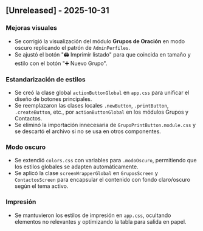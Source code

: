 ## [Unreleased] - 2025-10-31

### Mejoras visuales
- Se corrigió la visualización del módulo **Grupos de Oración** en modo oscuro replicando el patrón de `AdminPerfiles`.
- Se ajustó el botón "🖨️ Imprimir listado" para que coincida en tamaño y estilo con el botón "➕ Nuevo Grupo".

### Estandarización de estilos
- Se creó la clase global `actionButtonGlobal` en `app.css` para unificar el diseño de botones principales.
- Se reemplazaron las clases locales `.newButton`, `.printButton`, `.createButton`, etc., por `actionButtonGlobal` en los módulos Grupos y Contactos.
- Se eliminó la importación innecesaria de `GrupoPrintButton.module.css` y se descartó el archivo si no se usa en otros componentes.

### Modo oscuro
- Se extendió `colors.css` con variables para `.modoOscuro`, permitiendo que los estilos globales se adapten automáticamente.
- Se aplicó la clase `screenWrapperGlobal` en `GruposScreen` y `ContactosScreen` para encapsular el contenido con fondo claro/oscuro según el tema activo.

### Impresión
- Se mantuvieron los estilos de impresión en `app.css`, ocultando elementos no relevantes y optimizando la tabla para salida en papel.
